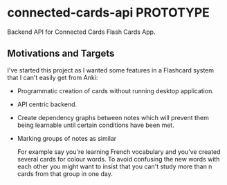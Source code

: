 # connected-cards-api PROTOTYPE
Backend API for Connected Cards Flash Cards App.

## Motivations and Targets
I've started this project as I wanted some features in a Flashcard system that I can't easily get from Anki:
- Programmatic creation of cards without running desktop application.
- API centric backend.
- Create dependency graphs between notes which will prevent them being learnable until certain conditions have been met.
- Marking groups of notes as similar

  For example say you're learning French vocabulary and you've created several cards for colour words. To avoid confusing the new words with each other you might want to insist that you can't study more than n cards from that group in one day.